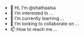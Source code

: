 - 👋 Hi, I’m @shathaalsa
- 👀 I’m interested in ...
- 🌱 I’m currently learning ...
- 💞️ I’m looking to collaborate on ...
- 📫 How to reach me ...

<!---
shathaalsa/shathaalsa is a ✨ special ✨ repository because its `README.md` (this file) appears on your GitHub profile.
You can click the Preview link to take a look at your changes.
--->
